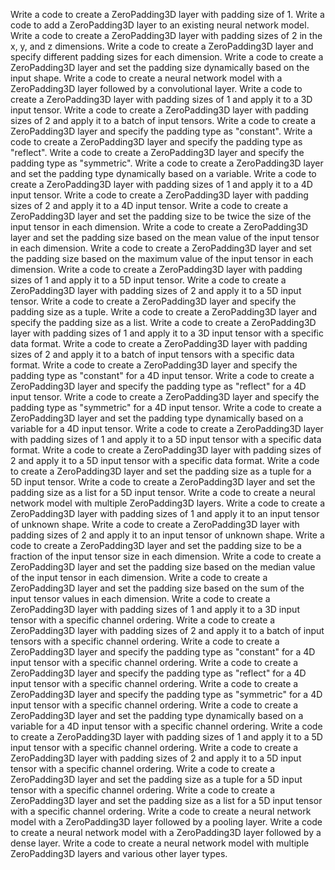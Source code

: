 Write a code to create a ZeroPadding3D layer with padding size of 1.
Write a code to add a ZeroPadding3D layer to an existing neural network model.
Write a code to create a ZeroPadding3D layer with padding sizes of 2 in the x, y, and z dimensions.
Write a code to create a ZeroPadding3D layer and specify different padding sizes for each dimension.
Write a code to create a ZeroPadding3D layer and set the padding size dynamically based on the input shape.
Write a code to create a neural network model with a ZeroPadding3D layer followed by a convolutional layer.
Write a code to create a ZeroPadding3D layer with padding sizes of 1 and apply it to a 3D input tensor.
Write a code to create a ZeroPadding3D layer with padding sizes of 2 and apply it to a batch of input tensors.
Write a code to create a ZeroPadding3D layer and specify the padding type as "constant".
Write a code to create a ZeroPadding3D layer and specify the padding type as "reflect".
Write a code to create a ZeroPadding3D layer and specify the padding type as "symmetric".
Write a code to create a ZeroPadding3D layer and set the padding type dynamically based on a variable.
Write a code to create a ZeroPadding3D layer with padding sizes of 1 and apply it to a 4D input tensor.
Write a code to create a ZeroPadding3D layer with padding sizes of 2 and apply it to a 4D input tensor.
Write a code to create a ZeroPadding3D layer and set the padding size to be twice the size of the input tensor in each dimension.
Write a code to create a ZeroPadding3D layer and set the padding size based on the mean value of the input tensor in each dimension.
Write a code to create a ZeroPadding3D layer and set the padding size based on the maximum value of the input tensor in each dimension.
Write a code to create a ZeroPadding3D layer with padding sizes of 1 and apply it to a 5D input tensor.
Write a code to create a ZeroPadding3D layer with padding sizes of 2 and apply it to a 5D input tensor.
Write a code to create a ZeroPadding3D layer and specify the padding size as a tuple.
Write a code to create a ZeroPadding3D layer and specify the padding size as a list.
Write a code to create a ZeroPadding3D layer with padding sizes of 1 and apply it to a 3D input tensor with a specific data format.
Write a code to create a ZeroPadding3D layer with padding sizes of 2 and apply it to a batch of input tensors with a specific data format.
Write a code to create a ZeroPadding3D layer and specify the padding type as "constant" for a 4D input tensor.
Write a code to create a ZeroPadding3D layer and specify the padding type as "reflect" for a 4D input tensor.
Write a code to create a ZeroPadding3D layer and specify the padding type as "symmetric" for a 4D input tensor.
Write a code to create a ZeroPadding3D layer and set the padding type dynamically based on a variable for a 4D input tensor.
Write a code to create a ZeroPadding3D layer with padding sizes of 1 and apply it to a 5D input tensor with a specific data format.
Write a code to create a ZeroPadding3D layer with padding sizes of 2 and apply it to a 5D input tensor with a specific data format.
Write a code to create a ZeroPadding3D layer and set the padding size as a tuple for a 5D input tensor.
Write a code to create a ZeroPadding3D layer and set the padding size as a list for a 5D input tensor.
Write a code to create a neural network model with multiple ZeroPadding3D layers.
Write a code to create a ZeroPadding3D layer with padding sizes of 1 and apply it to an input tensor of unknown shape.
Write a code to create a ZeroPadding3D layer with padding sizes of 2 and apply it to an input tensor of unknown shape.
Write a code to create a ZeroPadding3D layer and set the padding size to be a fraction of the input tensor size in each dimension.
Write a code to create a ZeroPadding3D layer and set the padding size based on the median value of the input tensor in each dimension.
Write a code to create a ZeroPadding3D layer and set the padding size based on the sum of the input tensor values in each dimension.
Write a code to create a ZeroPadding3D layer with padding sizes of 1 and apply it to a 3D input tensor with a specific channel ordering.
Write a code to create a ZeroPadding3D layer with padding sizes of 2 and apply it to a batch of input tensors with a specific channel ordering.
Write a code to create a ZeroPadding3D layer and specify the padding type as "constant" for a 4D input tensor with a specific channel ordering.
Write a code to create a ZeroPadding3D layer and specify the padding type as "reflect" for a 4D input tensor with a specific channel ordering.
Write a code to create a ZeroPadding3D layer and specify the padding type as "symmetric" for a 4D input tensor with a specific channel ordering.
Write a code to create a ZeroPadding3D layer and set the padding type dynamically based on a variable for a 4D input tensor with a specific channel ordering.
Write a code to create a ZeroPadding3D layer with padding sizes of 1 and apply it to a 5D input tensor with a specific channel ordering.
Write a code to create a ZeroPadding3D layer with padding sizes of 2 and apply it to a 5D input tensor with a specific channel ordering.
Write a code to create a ZeroPadding3D layer and set the padding size as a tuple for a 5D input tensor with a specific channel ordering.
Write a code to create a ZeroPadding3D layer and set the padding size as a list for a 5D input tensor with a specific channel ordering.
Write a code to create a neural network model with a ZeroPadding3D layer followed by a pooling layer.
Write a code to create a neural network model with a ZeroPadding3D layer followed by a dense layer.
Write a code to create a neural network model with multiple ZeroPadding3D layers and various other layer types.